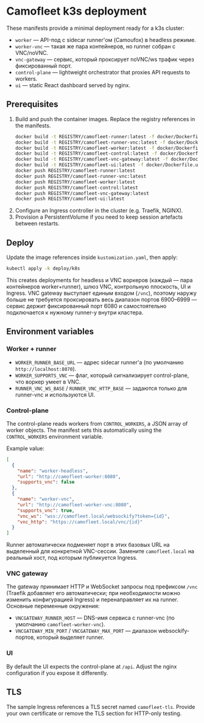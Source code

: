 # Camofleet k3s deployment

These manifests provide a minimal deployment ready for a k3s cluster:

- `worker` — API-под с sidecar runner'ом (Camoufox) в headless режиме.
- `worker-vnc` — такая же пара контейнеров, но runner собран с VNC/noVNC.
- `vnc-gateway` — сервис, который проксирует noVNC/ws трафик через фиксированный порт.
- `control-plane` — lightweight orchestrator that proxies API requests to workers.
- `ui` — static React dashboard served by nginx.

## Prerequisites

1. Build and push the container images. Replace the registry references in the manifests.
   ```sh
   docker build -t REGISTRY/camofleet-runner:latest -f docker/Dockerfile.runner .
   docker build -t REGISTRY/camofleet-runner-vnc:latest -f docker/Dockerfile.runner-vnc .
   docker build -t REGISTRY/camofleet-worker:latest -f docker/Dockerfile.worker .
   docker build -t REGISTRY/camofleet-control:latest -f docker/Dockerfile.control .
   docker build -t REGISTRY/camofleet-vnc-gateway:latest -f docker/Dockerfile.vnc-gateway .
   docker build -t REGISTRY/camofleet-ui:latest -f docker/Dockerfile.ui .
   docker push REGISTRY/camofleet-runner:latest
   docker push REGISTRY/camofleet-runner-vnc:latest
   docker push REGISTRY/camofleet-worker:latest
   docker push REGISTRY/camofleet-control:latest
   docker push REGISTRY/camofleet-vnc-gateway:latest
   docker push REGISTRY/camofleet-ui:latest
   ```
2. Configure an Ingress controller in the cluster (e.g. Traefik, NGINX).
3. Provision a PersistentVolume if you need to keep session artefacts between restarts.

## Deploy

Update the image references inside `kustomization.yaml`, then apply:

```sh
kubectl apply -k deploy/k8s
```

This creates deployments for headless и VNC воркеров (каждый — пара контейнеров worker+runner),
шлюз VNC, контрольную плоскость, UI и Ingress. VNC gateway выступает единым входом (`/vnc`),
поэтому наружу больше не требуется проксировать весь диапазон портов 6900–6999 — сервис держит
фиксированный порт 6080 и самостоятельно подключается к нужному runner-у внутри кластера.

## Environment variables

### Worker + runner

- `WORKER_RUNNER_BASE_URL` — адрес sidecar runner'а (по умолчанию `http://localhost:8070`).
- `WORKER_SUPPORTS_VNC` — флаг, который сигнализирует control-plane, что воркер умеет в VNC.
- `RUNNER_VNC_WS_BASE` / `RUNNER_VNC_HTTP_BASE` — задаются только для runner-vnc и используются UI.

### Control-plane

The control-plane reads workers from `CONTROL_WORKERS`, a JSON array of worker objects. The
manifest sets this automatically using the `CONTROL_WORKERS` environment variable.

Example value:

```json
[
  {
    "name": "worker-headless",
    "url": "http://camofleet-worker:8080",
    "supports_vnc": false
  },
  {
    "name": "worker-vnc",
    "url": "http://camofleet-worker-vnc:8080",
    "supports_vnc": true,
    "vnc_ws": "wss://camofleet.local/websockify?token={id}",
    "vnc_http": "https://camofleet.local/vnc/{id}"
  }
]
```
Runner автоматически подменяет порт в этих базовых URL на выделенный для конкретной VNC-сессии.
Замените `camofleet.local` на реальный хост, под которым публикуется Ingress.

### VNC gateway

The gateway принимает HTTP и WebSocket запросы под префиксом `/vnc` (Traefik добавляет его автоматически;
при необходимости можно изменить конфигурацией Ingress) и перенаправляет их на runner. Основные
переменные окружения:

- `VNCGATEWAY_RUNNER_HOST` — DNS-имя сервиса с runner-vnc (по умолчанию `camofleet-worker-vnc`).
- `VNCGATEWAY_MIN_PORT` / `VNCGATEWAY_MAX_PORT` — диапазон websockify-портов, который выделяет runner.

### UI

By default the UI expects the control-plane at `/api`. Adjust the nginx configuration if you
expose it differently.

## TLS

The sample Ingress references a TLS secret named `camofleet-tls`. Provide your own certificate
or remove the TLS section for HTTP-only testing.
